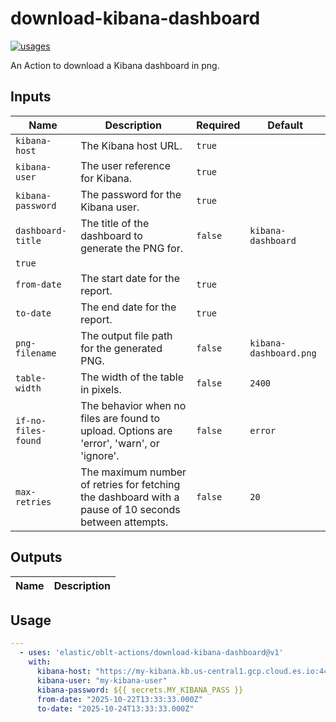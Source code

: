 # <!--name-->download-kibana-dashboard<!--/name-->

[![usages](https://img.shields.io/badge/usages-white?logo=githubactions&logoColor=blue)](https://github.com/search?q=elastic%2Foblt-actions%2Fdownload-kibana-dashboard+%28path%3A.github%2Fworkflows+OR+path%3A**%2Faction.yml+OR+path%3A**%2Faction.yaml%29&type=code)

<!--description-->
An Action to download a Kibana dashboard in png.
<!--/description-->

## Inputs

<!--inputs-->
| Name                | Description                                                                                           | Required | Default                |
|---------------------|-------------------------------------------------------------------------------------------------------|----------|------------------------|
| `kibana-host`       | The Kibana host URL.                                                                                  | `true`   | ` `                    |
| `kibana-user`       | The user reference for Kibana.                                                                        | `true`   | ` `                    |
| `kibana-password`   | The password for the Kibana user.                                                                     | `true`   | ` `                    |
| `dashboard-title`   | The title of the dashboard to generate the PNG for.                                                   | `false`  | `kibana-dashboard`     |
| `true`   | ` `                    |
| `from-date`         | The start date for the report.                                                                        | `true`   | ` `                    |
| `to-date`           | The end date for the report.                                                                          | `true`   | ` `                    |
| `png-filename`      | The output file path for the generated PNG.                                                           | `false`  | `kibana-dashboard.png` |
| `table-width`       | The width of the table in pixels.                                                                     | `false`  | `2400`                 |
| `if-no-files-found` | The behavior when no files are found to upload. Options are 'error', 'warn', or 'ignore'.             | `false`  | `error`                |
| `max-retries`       | The maximum number of retries for fetching the dashboard with a pause of 10 seconds between attempts. | `false`  | `20`                   |
<!--/inputs-->

## Outputs

<!--outputs-->
| Name | Description |
|------|-------------|
<!--/outputs-->

## Usage

<!--usage action="elastic/oblt-actions/**" version="env:VERSION"-->
```yaml
---
  - uses: 'elastic/oblt-actions/download-kibana-dashboard@v1'
    with:
      kibana-host: "https://my-kibana.kb.us-central1.gcp.cloud.es.io:443"
      kibana-user: "my-kibana-user"
      kibana-password: ${{ secrets.MY_KIBANA_PASS }}
      from-date: "2025-10-22T13:33:33.000Z"
      to-date: "2025-10-24T13:33:33.000Z"
```
<!--/usage-->
